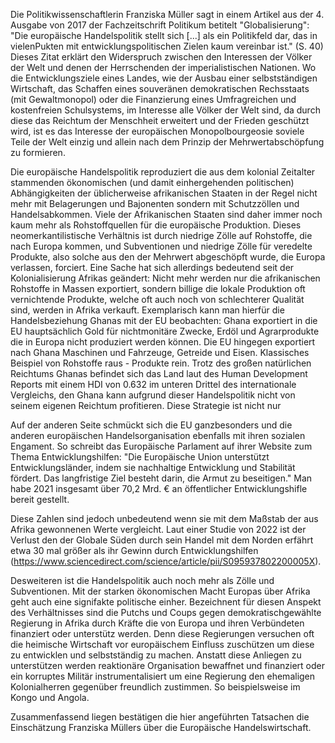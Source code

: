Die Politikwissenschaftlerin Franziska Müller sagt in einem Artikel aus der 4. Ausgabe von 2017 der Fachzeitschrift Politikum betitelt "Globalisierung": "Die europäische Handelspolitik stellt sich \[...\] als ein Politikfeld dar, das in vielenPukten mit entwicklungspolitischen Zielen kaum vereinbar ist." (S. 40) Dieses Zitat erklärt den Widerspruch zwischen den Interessen der Völker der Welt und denen der Herrschenden der imperialistischen Nationen. Wo die Entwicklungsziele eines Landes, wie der Ausbau einer selbstständigen Wirtschaft, das Schaffen eines souveränen demokratischen Rechsstaats (mit Gewaltmonopol) oder die Finanzierung eines Umfragreichen und kostenfreien Schulsystems, im Interesse alle Völker der Welt sind, da durch diese das Reichtum der Menschheit erweitert  und der Frieden geschützt wird, ist es das Interesse der europäischen Monopolbourgeosie soviele Teile der Welt einzig und allein nach dem Prinzip der Mehrwertabschöpfung zu formieren.

Die europäische Handelspolitik reproduziert die aus dem kolonial Zeitalter stammenden ökonomischen (und damit einhergehenden politischen) Abhängigkeiten der üblicherweise afrikanischen Staaten in der Regel nicht mehr mit Belagerungen und Bajonenten sondern mit Schutzzöllen und Handelsabkommen. Viele der Afrikanischen Staaten sind daher immer noch kaum mehr als Rohstoffquellen für die europäische Produktion. Dieses neomerkantilistische Verhältnis ist durch niedrige Zölle auf Rohstoffe, die nach Europa kommen, und Subventionen und niedrige Zölle für veredelte Produkte, also solche aus den der Mehrwert abgeschöpft wurde, die Europa verlassen, forciert. Eine Sache hat sich allerdings bedeutend seit der Kolonialisierung Afrikas geändert: Nicht mehr werden nur die afrikanischen Rohstoffe  in Massen exportiert, sondern billige die lokale Produktion oft vernichtende Produkte, welche oft auch noch von schlechterer Qualität sind, werden in Afrika verkauft. Exemplarisch kann man hierfür die Handelsbeziehung Ghanas mit der EU beobachten: Ghana exportiert in die EU hauptsächlich Gold für nichtmonitäre Zwecke, Erdöl und Agrarprodukte die in Europa nicht produziert werden können. Die EU hingegen exportiert nach Ghana Maschinen und Fahrzeuge, Getreide und Eisen. Klassisches Beispiel von Rohstoffe raus - Produkte rein. Trotz des großen natürlichen Reichtums Ghanas befindet sich das Land laut des Human Development Reports mit einem HDI von  0.632 im unteren Drittel des internationale Vergleichs, den Ghana kann aufgrund dieser Handelspolitik nicht von seinem eigenen Reichtum profitieren. Diese Strategie ist nicht nur 

Auf der anderen Seite schmückt sich die EU ganzbesonders und die anderen europäischen Handelsorganisation ebenfalls mit ihren sozialen Engament. So schreibt das Europäische Parlament auf ihrer Website zum Thema Entwicklungshilfen: "Die Europäische Union unterstützt Entwicklungsländer, indem sie nachhaltige Entwicklung und Stabilität fördert. Das langfristige Ziel besteht darin, die Armut zu beseitigen." Man habe 2021 insgesamt über 70,2 Mrd. € an öffentlicher Entwicklungshifle bereit gestellt.

Diese Zahlen sind jedoch unbedeutend wenn sie mit dem Maßstab der aus Afrika gewonnenen Werte vergleicht. Laut einer Studie von 2022 ist der Verlust den der Globale Süden durch sein Handel mit dem Norden erfährt etwa 30 mal größer als ihr Gewinn durch Entwicklungshilfen (https://www.sciencedirect.com/science/article/pii/S095937802200005X). 

Desweiteren ist die Handelspolitik auch noch mehr als Zölle und Subventionen. Mit der starken ökonomischen Macht Europas über Afrika geht auch eine signifakte politische einher. Bezeichnent für diesen Anspekt des Verhältnisses sind die Putchs und Coups gegen demokratischgewählte Regierung in Afrika durch Kräfte die von Europa und ihren Verbündeten finanziert oder unterstütz werden. Denn diese Regierungen versuchen oft die heimische Wirtschaft vor europäischem Einfluss zuschützen um diese zu entwicklen und selbstständig zu machen. Anstatt diese Anliegen zu unterstützen werden reaktionäre Organisation bewaffnet und finanziert oder ein korruptes Militär instrumentalisiert um eine Regierung den ehemaligen Kolonialherren gegenüber freundlich zustimmen. So beispielsweise im Kongo und Angola.

Zusammenfassend liegen bestätigen die hier angeführten Tatsachen die Einschätzung Franziska Müllers über die Europäische Handelswirtschaft.